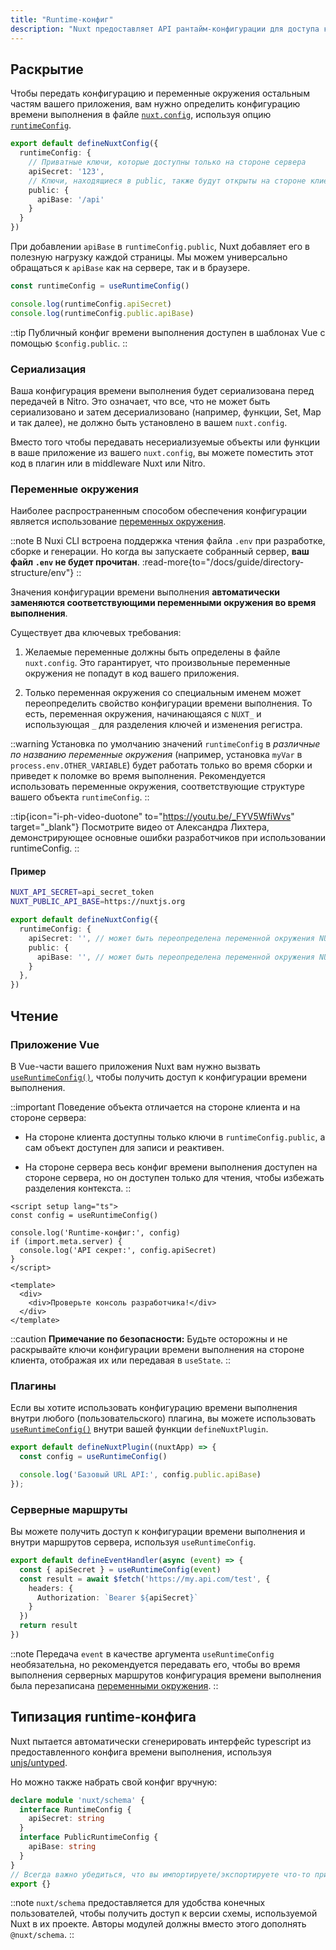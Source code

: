 ```yaml
---
title: "Runtime-конфиг"
description: "Nuxt предоставляет API рантайм-конфигурации для доступа к конфигу и секретам в вашем приложении."
---
```


## Раскрытие

Чтобы передать конфигурацию и переменные окружения остальным частям вашего приложения, вам нужно определить конфигурацию времени выполнения в файле [`nuxt.config`](/docs/guide/directory-structure/nuxt-config), используя опцию [`runtimeConfig`](/docs/api/nuxt-config#runtimeconfig).

```ts [nuxt.config.ts]
export default defineNuxtConfig({
  runtimeConfig: {
    // Приватные ключи, которые доступны только на стороне сервера
    apiSecret: '123',
    // Ключи, находящиеся в public, также будут открыты на стороне клиента
    public: {
      apiBase: '/api'
    }
  }
})
```

При добавлении `apiBase` в `runtimeConfig.public`, Nuxt добавляет его в полезную нагрузку каждой страницы. Мы можем универсально обращаться к `apiBase` как на сервере, так и в браузере.

```ts
const runtimeConfig = useRuntimeConfig()

console.log(runtimeConfig.apiSecret)
console.log(runtimeConfig.public.apiBase)
```

::tip
Публичный конфиг времени выполнения доступен в шаблонах Vue с помощью `$config.public`.
::

### Сериализация

Ваша конфигурация времени выполнения будет сериализована перед передачей в Nitro. Это означает, что все, что не может быть сериализовано и затем десериализовано (например, функции, Set, Map и так далее), не должно быть установлено в вашем `nuxt.config`.

Вместо того чтобы передавать несериализуемые объекты или функции в ваше приложение из вашего `nuxt.config`, вы можете поместить этот код в плагин или в middleware Nuxt или Nitro.

### Переменные окружения

Наиболее распространенным способом обеспечения конфигурации является использование [переменных окружения](https://medium.com/chingu/an-introduction-to-environment-variables-and-how-to-use-them-f602f66d15fa).

::note
В Nuxi CLI встроена поддержка чтения файла `.env` при разработке, сборке и генерации. Но когда вы запускаете собранный сервер, **ваш файл `.env` не будет прочитан**.
:read-more{to="/docs/guide/directory-structure/env"}
::

Значения конфигурации времени выполнения **автоматически заменяются соответствующими переменными окружения во время выполнения**.

Существует два ключевых требования:

1. Желаемые переменные должны быть определены в файле `nuxt.config`. Это гарантирует, что произвольные переменные окружения не попадут в код вашего приложения.

2. Только переменная окружения со специальным именем может переопределить свойство конфигурации времени выполнения. То есть, переменная окружения, начинающаяся с `NUXT_` и использующая `_` для разделения ключей и изменения регистра.

::warning
Установка по умолчанию значений `runtimeConfig` в *различные по названию переменные окружения* (например, установка `myVar` в `process.env.OTHER_VARIABLE`) будет работать только во время сборки и приведет к поломке во время выполнения.
Рекомендуется использовать переменные окружения, соответствующие структуре вашего объекта `runtimeConfig`.
::

::tip{icon="i-ph-video-duotone" to="https://youtu.be/_FYV5WfiWvs" target="_blank"}
Посмотрите видео от Александра Лихтера, демонстрирующее основные ошибки разработчиков при использовании runtimeConfig.
::

#### Пример

```sh [.env]
NUXT_API_SECRET=api_secret_token
NUXT_PUBLIC_API_BASE=https://nuxtjs.org
```

```ts [nuxt.config.ts]
export default defineNuxtConfig({
  runtimeConfig: {
    apiSecret: '', // может быть переопределена переменной окружения NUXT_API_SECRET
    public: {
      apiBase: '', // может быть переопределена переменной окружения NUXT_PUBLIC_API_BASE
    }
  },
})
```

## Чтение

### Приложение Vue

В Vue-части вашего приложения Nuxt вам нужно вызвать [`useRuntimeConfig()`](/docs/api/composables/use-runtime-config), чтобы получить доступ к конфигурации времени выполнения.

::important
Поведение объекта отличается на стороне клиента и на стороне сервера:

- На стороне клиента доступны только ключи в `runtimeConfig.public`, а сам объект доступен для записи и реактивен.

- На стороне сервера весь конфиг времени выполнения доступен на стороне сервера, но он доступен только для чтения, чтобы избежать разделения контекста.
::

```vue [pages/index.vue]
<script setup lang="ts">
const config = useRuntimeConfig()

console.log('Runtime-конфиг:', config)
if (import.meta.server) {
  console.log('API секрет:', config.apiSecret)
}
</script>

<template>
  <div>
    <div>Проверьте консоль разработчика!</div>
  </div>
</template>
```

::caution
**Примечание по безопасности:** Будьте осторожны и не раскрывайте ключи конфигурации времени выполнения на стороне клиента, отображая их или передавая в `useState`.
::

### Плагины

Если вы хотите использовать конфигурацию времени выполнения внутри любого (пользовательского) плагина, вы можете использовать [`useRuntimeConfig()`](/docs/api/composables/use-runtime-config) внутри вашей функции `defineNuxtPlugin`.

```ts [plugins/config.ts]
export default defineNuxtPlugin((nuxtApp) => {
  const config = useRuntimeConfig()

  console.log('Базовый URL API:', config.public.apiBase)
});
```

### Серверные маршруты

Вы можете получить доступ к конфигурации времени выполнения и внутри маршрутов сервера, используя `useRuntimeConfig`.

```ts [server/api/test.ts]
export default defineEventHandler(async (event) => {
  const { apiSecret } = useRuntimeConfig(event)
  const result = await $fetch('https://my.api.com/test', {
    headers: {
      Authorization: `Bearer ${apiSecret}`
    }
  })
  return result
})
```

::note
Передача `event` в качестве аргумента `useRuntimeConfig` необязательна, но рекомендуется передавать его, чтобы во время выполнения серверных маршрутов конфигурация времени выполнения была перезаписана [переменными окружения](/docs/guide/going-further/runtime-config#environment-variables).
::

## Типизация runtime-конфига

Nuxt пытается автоматически сгенерировать интерфейс typescript из предоставленного конфига времени выполнения, используя [unjs/untyped](https://github.com/unjs/untyped).

Но можно также набрать свой конфиг вручную:

```ts [index.d.ts]
declare module 'nuxt/schema' {
  interface RuntimeConfig {
    apiSecret: string
  }
  interface PublicRuntimeConfig {
    apiBase: string
  }
}
// Всегда важно убедиться, что вы импортируете/экспортируете что-то при дополнении типа
export {}
```

::note
`nuxt/schema` предоставляется для удобства конечных пользователей, чтобы получить доступ к версии схемы, используемой Nuxt в их проекте. Авторы модулей должны вместо этого дополнять `@nuxt/schema`.
::
